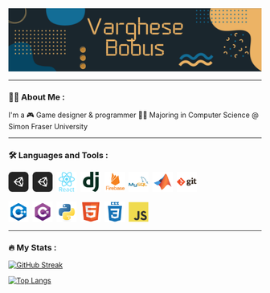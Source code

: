 <div id="header" align="center">
  <img src="https://github.com/vbobus/vbobus/blob/main/my%20banner.png"/>
</div>

---

### :man_technologist: About Me :  
I'm a :video_game: Game designer & programmer :student: Majoring in Computer Science @ Simon Fraser University

---

### :hammer_and_wrench: Languages and Tools :

<div>
  <img src="https://github.com/vbobus/vbobus/blob/main/617623_unity_unity%203d_logo_3d_icon.png" title="Unity" alt="Unity" width="40" height="40"/>&nbsp;
  <img src="https://github.com/vbobus/vbobus/blob/main/617623_unity_unity%203d_logo_3d_icon.png" title="Unreal" alt="Unreal" width="40" height="40"/>&nbsp;
  <img src="https://github.com/devicons/devicon/blob/master/icons/react/react-original-wordmark.svg" title="React" alt="React" width="40" height="40"/>&nbsp;
  <img src="https://github.com/devicons/devicon/blob/master/icons/django/django-plain.svg" title="Django" alt="Django" width="40" height="40"/>&nbsp;  
  <img src="https://github.com/devicons/devicon/blob/master/icons/firebase/firebase-plain-wordmark.svg" title="Firebase" alt="Firebase" width="40" height="40"/>&nbsp;
  <img src="https://github.com/devicons/devicon/blob/master/icons/mysql/mysql-original-wordmark.svg" title="MySQL"  alt="MySQL" width="40" height="40"/>&nbsp;
  <img src="https://github.com/devicons/devicon/blob/master/icons/matlab/matlab-original.svg" title="Matlab"  alt="Matlab" width="40" height="40"/>&nbsp;
  <img src="https://github.com/devicons/devicon/blob/master/icons/git/git-original-wordmark.svg" title="Git" **alt="Git" width="40" height="40"/>
</div>

<br />

<div>
  <img src="https://github.com/vbobus/vbobus/blob/main/C%2B%2B.png" title="C++" alt="C++" width="40" height="40"/>&nbsp;
  <img src="https://github.com/vbobus/vbobus/blob/main/C%23.png" title="C#" alt="C#" width="40" height="40"/>&nbsp;
  <img src="https://github.com/devicons/devicon/blob/master/icons/python/python-original.svg" title="C#" alt="C#" width="40" height="40"/>&nbsp;
  <img src="https://github.com/devicons/devicon/blob/master/icons/html5/html5-original.svg" title="HTML5" alt="HTML" width="40" height="40"/>&nbsp;
  <img src="https://github.com/devicons/devicon/blob/master/icons/css3/css3-plain-wordmark.svg"  title="CSS3" alt="CSS" width="40" height="40"/>&nbsp;
  <img src="https://github.com/devicons/devicon/blob/master/icons/javascript/javascript-original.svg" title="JavaScript" alt="JavaScript" width="40" height="40"/>&nbsp;
</div>

---

### :fire: My Stats :

[![GitHub Streak](http://github-readme-streak-stats.herokuapp.com?user=vbobus&theme=dark&background=000000)](https://git.io/streak-stats)

[![Top Langs](https://github-readme-stats.vercel.app/api/top-langs/?username=vbobus)](https://github.com/anuraghazra/github-readme-stats)

